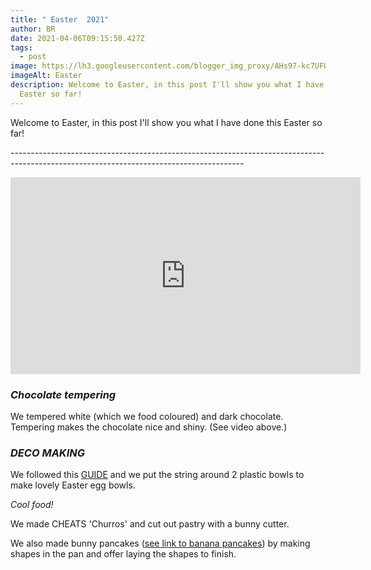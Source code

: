 ```yaml
---
title: " Easter  2021"
author: BR
date: 2021-04-06T09:15:50.427Z
tags:
  - post
image: https://lh3.googleusercontent.com/blogger_img_proxy/AHs97-kc7UFUfBOoAFvOyJBeu2woz8dttpYmAU6GszAelqmMLWEndD5FN3iJaAtC4snAPYBo7oYGX-O4Jis_1wd3fHTNihgP_QhrelgNA6bHNpoIfgi7iw=w128-h128-n-k-no-nu
imageAlt: Easter
description: Welcome to Easter, in this post I'll show you what I have done this
  Easter so far!
---
```

Welcome to Easter, in this post I'll show you what I have done this Easter so far!            

\----------------------------------------------------------------------------------------------------------------------------------------

<iframe width="560" height="315" src="https://www.youtube-nocookie.com/embed/3gbaYuABB7w?controls=0" title="YouTube video player" frameborder="0" allow="accelerometer; autoplay; clipboard-write; encrypted-media; gyroscope; picture-in-picture; web-share" allowfullscreen></iframe>

### *Chocolate tempering*

We tempered white (which we food coloured) and dark chocolate. Tempering makes the chocolate nice and shiny. (See video above.)

### *DECO MAKING*

We followed this [GUIDE](https://www.bakerross.co.uk/craft-ideas/kids/string-egg-decoration/) and we put the string around 2 plastic bowls to make lovely Easter egg bowls.



*Cool food!*

We made CHEATS 'Churros' and cut out pastry with a bunny cutter.



We also made bunny pancakes ([see link to banana pancakes](https://brossblog.netlify.app/blog/2023-02-24-pancake-making/)) by making shapes in the pan and offer laying the shapes to finish.